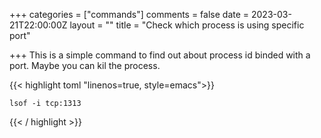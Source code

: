 +++
categories = ["commands"]
comments = false
date = 2023-03-21T22:00:00Z
layout = ""
title = "Check which process is using specific port"

+++
This is a simple command to find out about process id binded with a port. Maybe you can kil the process.


{{< highlight toml  "linenos=true, style=emacs">}}

	lsof -i tcp:1313

{{< / highlight >}}
